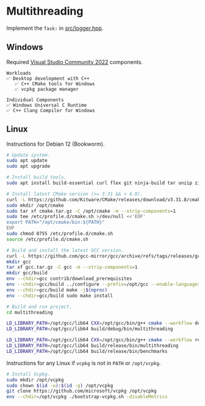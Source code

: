 # Multithreading
Implement the `Task:` in [src/logger.hpp](src/logger.hpp).

## Windows
Required [Visual Studio Community 2022](https://visualstudio.microsoft.com/vs/community/) components.

```
Workloads
✅ Desktop development with C++
   ✅ C++ CMake tools for Windows
   ✅ vcpkg package manager

Individual Components
✅ Windows Universal C Runtime
✅ C++ Clang Compiler for Windows
```

## Linux
Instructions for Debian 12 (Bookworm).

```sh
# Update system.
sudo apt update
sudo apt upgrade

# Install build tools.
sudo apt install build-essential curl flex git ninja-build tar unzip zip

# Install latest CMake version (>= 3.31 && < 4.0).
curl -L https://github.com/Kitware/CMake/releases/download/v3.31.8/cmake-3.31.8-linux-x86_64.tar.gz -o cmake.tar.gz
sudo mkdir /opt/cmake
sudo tar xf cmake.tar.gz -C /opt/cmake -m --strip-components=1
sudo tee /etc/profile.d/cmake.sh >/dev/null <<'EOF'
export PATH="/opt/cmake/bin:${PATH}"
EOF
sudo chmod 0755 /etc/profile.d/cmake.sh
source /etc/profile.d/cmake.sh

# Build and install the latest GCC version.
curl -L https://github.com/gcc-mirror/gcc/archive/refs/tags/releases/gcc-15.2.0.tar.gz -o gcc.tar.gz
mkdir gcc
tar xf gcc.tar.gz -C gcc -m --strip-components=1
mkdir gcc/build
env --chdir=gcc contrib/download_prerequisites
env --chdir=gcc/build ../configure --prefix=/opt/gcc --enable-languages=c,c++ --disable-multilib
env --chdir=gcc/build make -j$(nproc)
env --chdir=gcc/build sudo make install

# Build and run project.
cd multithreading

LD_LIBRARY_PATH=/opt/gcc/lib64 CXX=/opt/gcc/bin/g++ cmake --workflow debug
LD_LIBRARY_PATH=/opt/gcc/lib64 build/debug/bin/multithreading

LD_LIBRARY_PATH=/opt/gcc/lib64 CXX=/opt/gcc/bin/g++ cmake --workflow release
LD_LIBRARY_PATH=/opt/gcc/lib64 build/release/bin/multithreading
LD_LIBRARY_PATH=/opt/gcc/lib64 build/release/bin/benchmarks
```

Instructions for any Linux if `vcpkg` is not in `PATH` or `/opt/vcpkg`.

```sh
# Install Vcpkg.
sudo mkdir /opt/vcpkg
sudo chown $(id -u):$(id -g) /opt/vcpkg
git clone https://github.com/microsoft/vcpkg /opt/vcpkg
env --chdir=/opt/vcpkg ./bootstrap-vcpkg.sh -disableMetrics
```
